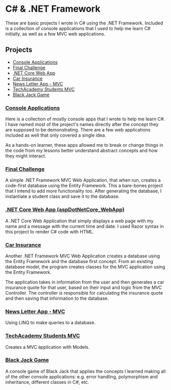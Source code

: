 # C# & .NET Framework
These are basic projects I wrote in C# using the .NET Framework. Included is a collection of console applications that I used to help me learn C# initially, as well as a few MVC web applications.


## Projects
* [Console Applications](#console-applications)
* [Final Challenge](final-challenge)
* [.NET Core Web App](#net-core-web-app-aspdotnetcore_webapp)
* [Car Insurance](#car-insurance)
* [News Letter App - MVC](#news-letter-app---mvc)
* [TechAcademy Students MVC](#techacademy-students-mvc)
* [Black Jack Game](#black-jack-game)


### [Console Applications](/ConsoleApplications/)
Here is a collection of mostly console apps that I wrote to help me learn C#. I have named most of the project's names directly after the concept they are supposed to be demonstrating. There are a few web applications included as well that only covered a single idea.

As a hands-on learner, these apps allowed me to break or change things in the code from my lessons better understand abstract concepts and how they might interact.

### [Final Challenge]()
A simple .NET Framework MVC Web Application, that when run, creates a code-first database using the Entity Framework. This a bare-bones project that I intend to add more functionality too. After generating the database, I instantiate a student class and save it to the database.

### [.NET Core Web App (aspDotNetCore_WebApp)]()
A .NET Core Web Application that simply displays a web page with my name and a message with the current time and date. I used Razor syntax in this project to render C# code with HTML.


### [Car Insurance]()
Another .NET Framework MVC Web Application creates a database using the Entity Framework and the database first concept. From an existing database model, the program creates classes for the MVC application using the Entity Framework.

The application takes in information from the user and then generates a car insurance quote for that user, based on their input and logic from the MVC Controller. The controller is responsible for calculating the insurance quote and then saving that information to the database.

### [News Letter App - MVC]()
Using LINQ to make queries to a database.

### [TechAcademy Students MVC]()
Creates a MVC application with Models.


### [Black Jack Game]()
A console game of Black Jack that applies the concepts I learned making all of the other console applications: e.g. error handling, polymorphism and inheritance, different classes in C#, etc.

